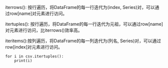 iterrows(): 按行遍历，将DataFrame的每一行迭代为(index, Series)对，可以通过row[name]对元素进行访问。

itertuples(): 按行遍历，将DataFrame的每一行迭代为元祖，可以通过row[name]对元素进行访问，比iterrows()效率高。

iteritems():按列遍历，将DataFrame的每一列迭代为(列名, Series)对，可以通过row[index]对元素进行访问。

```
for i in csv.itertuples():
    print(i)
```

